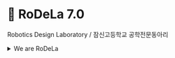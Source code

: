 # 🚀 RoDeLa 7.0
Robotics Design Laboratory / 잠신고등학교 공학전문동아리

<details>
<summary>We are RoDeLa</summary>

👑 최우수 수과학동아리: 2019(1.0+2.0), 2021(3.0+4.0), 2022(4.0+5.0), 2023(5.0+6.0)
  
1.0: 손장목, 이현준, 김준우, 유웅탁, 정세진, 우지민, 최예린

2.0: 김기서, 최지원, 강승현, 김동규, 신동석, 이성민, 정다나, 지수빈, 최승헌

3.0: 김준형, 전진수, 김인서, 김현지, 임경수, 이세연, 차인석, 강승우

4.0: 최지승, 박성현, 김건우, 박명준, 송현우, 이명훈, 최서영, 오승환

5.0: 정현석, 박서현, 박도현, 이용목, 이은재, 최시헌, 박지호, 김민성

6.0: 정준우, 홍채이, 강이규, 김정윤, 김현우, 윤지욱, 조윤재
</details>
